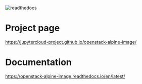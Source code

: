 
![readthedocs](https://readthedocs.org/projects/openstack-alpine-image/badge/?version=latest&style=flat-square)

# Project page
https://jupytercloud-project.github.io/openstack-alpine-image/

# Documentation
https://openstack-alpine-image.readthedocs.io/en/latest/

